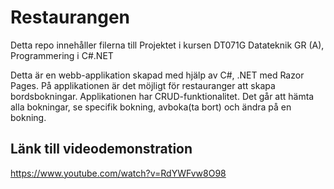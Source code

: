 # Restaurangen
Detta repo innehåller filerna till Projektet i kursen DT071G Datateknik GR (A), Programmering i C#.NET

Detta är en webb-applikation skapad med hjälp av C#, .NET med Razor Pages. På applikationen är det möjligt för restauranger att skapa bordsbokningar. 
Applikationen har CRUD-funktionalitet. Det går att hämta alla bokningar, se specifik bokning, avboka(ta bort) och ändra på en bokning. 

## Länk till videodemonstration
https://www.youtube.com/watch?v=RdYWFvw8O98
